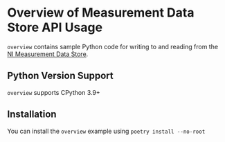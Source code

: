# Overview of Measurement Data Store API Usage

`overview` contains sample Python code for writing to and reading from
the [NI Measurement Data Store](https://github.com/ni/datastore-service).

## Python Version Support

`overview` supports CPython 3.9+

## Installation

You can install the `overview` example using `poetry install --no-root`